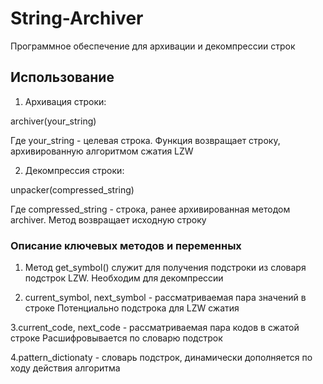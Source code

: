# String-Archiver
Программное обеспечение для архивации и декомпрессии строк

## Использование

1. Архивация строки:

аrchiver(your_string)

Где your_string - целевая строка. Функция возвращает строку,
архивированную алгоритмом сжатия LZW

2. Декомпрессия строки:

unpacker(compressed_string)

Где compressed_string - строка, ранее архивированная
методом archiver. Метод возвращает исходную строку

### Описание ключевых методов и переменных

1. Метод get_symbol() служит для получения подстроки
из словаря подстрок LZW. Необходим для декомпрессии

2. current_symbol, next_symbol - рассматриваемая пара значений в строке
Потенциально подстрока для LZW сжатия

3.current_code, next_code - рассматриваемая пара кодов в сжатой строке
Расшифровывается по словарю подстрок

4.pattern_dictionaty - словарь подстрок, динамически дополняется
по ходу действия алгоритма
